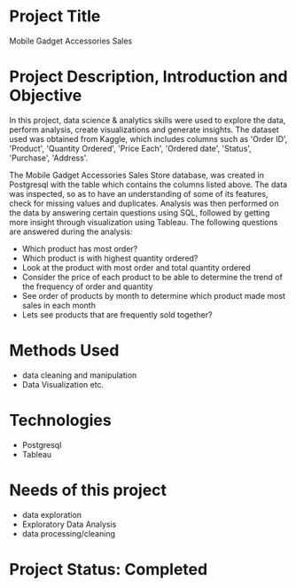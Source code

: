 # Project Title
Mobile Gadget Accessories Sales

# Project Description, Introduction and Objective
In this project, data science & analytics skills were used to explore the data, perform analysis, create visualizations and generate insights.
The dataset used was obtained from Kaggle, which includes columns such as 'Order ID', 'Product', 'Quantity Ordered', 'Price Each', 'Ordered date', 'Status', 
'Purchase', 'Address'.

The Mobile Gadget Accessories Sales Store database, was created in Postgresql with the table which contains the columns listed above. The data was inspected, 
so as to have an understanding of some of its features, check for missing values and duplicates. Analysis was then performed on the data by answering certain questions
using SQL, followed by getting more insight through visualization using Tableau. The following questions are answered during the analysis:

* Which product has most order?
* Which product is with highest quantity ordered?
* Look at the product with most order and total quantity ordered
* Consider the price of each product to be able to determine the trend of the frequency of order and quantity
* See order of products by month to determine which product made most sales in each month
* Lets see products that are frequently sold together?

# Methods Used
* data cleaning and manipulation
* Data Visualization etc.

# Technologies
* Postgresql
* Tableau

# Needs of this project
* data exploration
* Exploratory Data Analysis
* data processing/cleaning

# Project Status: Completed
